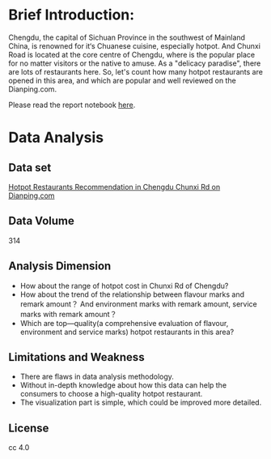 # Brief Introduction:
Chengdu, the capital of Sichuan Province in the southwest of Mainland China, is renowned for it‘s Chuanese cuisine, especially hotpot. And Chunxi Road is located at the core centre of Chengdu, where is the popular place for no matter visitors or the native to amuse. As a "delicacy paradise", there are lots of restaurants here. So, let's count how many hotpot restaurants are opened in this area, and which are popular and well reviewed on the Dianping.com.  
  
Please read the report notebook [here](https://nbviewer.jupyter.org/github/zacharyzeng/python-data-assignments/blob/master/assignment2/assignment2.ipynb).

# Data Analysis
## Data set
[Hotpot Restaurants Recommendation in Chengdu Chunxi Rd on Dianping.com](http://www.dianping.com/chengdu/ch10/g110r1577)

## Data Volume
314

## Analysis Dimension
* How about the range of hotpot cost in Chunxi Rd of Chengdu?
* How about the trend of the relationship between flavour marks and remark amount？ And environment marks with remark amount, service marks with remark amount？
* Which are top—quality(a comprehensive evaluation of flavour, environment and service marks) hotpot restaurants in this area?

## Limitations and Weakness
* There are flaws in data analysis methodology.  
* Without in-depth knowledge about how this data can help the consumers to choose a high-quality hotpot restaurant.  
* The visualization part is simple, which could be improved more detailed.

## License
cc 4.0
